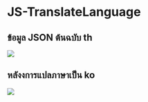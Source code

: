 # JS-TranslateLanguage

## ข้อมูล JSON ต้นฉบับ **th**
<img src=https://lh3.googleusercontent.com/d/1XfjRI3ioSjKaFTolb4tEhqG-aElBESBh>

## หลังงการแปลภาษาเป็น **ko**
<img src=https://lh3.googleusercontent.com/d/1iQh1JDjQ8YSvB5omVU_qCitS1WlPfVFA>
